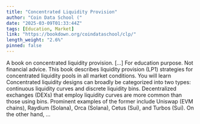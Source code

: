 ```yaml
---
title: "Concentrated Liquidity Provision"
author: "Coin Data School ("
date: "2025-03-09T01:33:44Z"
tags: [Education, Market]
link: "https://bookdown.org/coindataschool/clp/"
length_weight: "2.6%"
pinned: false
---
```


A book on concentrated liquidity provision. [...] For education purpose. Not financial advice. This book describes liquidity provision (LP1) strategies for
concentrated liquidity pools in all market conditions. You will learn Concentrated liquidity designs can broadly be categorized into two types:
continuous liquidity curves and discrete liquidity bins. Decentralized exchanges
(DEXs) that employ liquidity curves are more common than those using bins.
Prominent examples of the former include Uniswap (EVM chains), Raydium (Solana),
Orca (Solana), Cetus (Sui), and Turbos (Sui). On the other hand, ...
